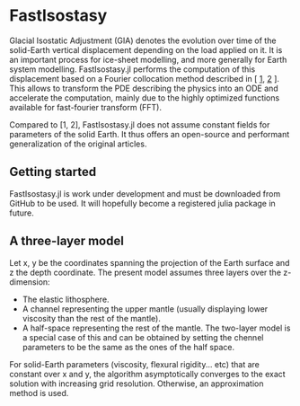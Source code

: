 # FastIsostasy

Glacial Isostatic Adjustment (GIA) denotes the evolution over time of the solid-Earth vertical displacement depending on the load applied on it. It is an important process for ice-sheet modelling, and more generally for Earth system modelling. FastIsostasy.jl performs the computation of this displacement based on a Fourier collocation method described in [ [1](https://agupubs.onlinelibrary.wiley.com/doi/abs/10.1029/JC090iC01p01100?casa_token=OEMWq5llrv4AAAAA:ok6M08OGPEbkORk44DO2apRXUPo7GkQrl2iwclQXXs6laMyI644GI7_XoluKjKSxWiJLAP5r91uQLeI), [2](https://www.cambridge.org/core/journals/annals-of-glaciology/article/fast-computation-of-a-viscoelastic-deformable-earth-model-for-icesheet-simulations/C878DBDD01271F6EB7874C9C4125196C) ]. This allows to transform the PDE describing the physics into an ODE and accelerate the computation, mainly due to the highly optimized functions available for fast-fourier transform (FFT).

Compared to [1, 2], FastIsostasy.jl does not assume constant fields for parameters of the solid Earth. It thus offers an open-source and performant generalization of the original articles.

## Getting started

FastIsostasy.jl is work under development and must be downloaded from GitHub to be used. It will hopefully become a registered julia package in future.

## A three-layer model

Let x, y be the coordinates spanning the projection of the Earth surface and z the depth coordinate. The present model assumes three layers over the z-dimension:
- The elastic lithosphere.
- A channel representing the upper mantle (usually displaying lower viscosity than the rest of the mantle).
- A half-space representing the rest of the mantle.
The two-layer model is a special case of this and can be obtained by setting the chennel parameters to be the same as the ones of the half space.

For solid-Earth parameters (viscosity, flexural rigidity... etc) that are constant over x and y, the algorithm asymptotically converges to the exact solution with increasing grid resolution. Otherwise, an approximation method is used.